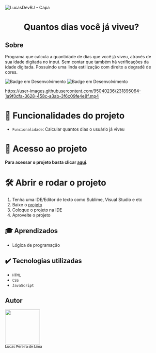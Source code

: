 ![LucasDevRJ - Capa](https://user-images.githubusercontent.com/95040236/147415952-3be56c26-f85d-4489-bb6b-e32128ac7ce3.png)

<h1 align="center"> Quantos dias você já viveu? </h1>

## Sobre

Programa que calcula a quantidade de dias que você já viveu, através de sua idade digitada no input. Sem contar que também há verificações da idade digitada. Possuindo uma linda estilização com direito a degradê de cores.

![Badge em Desenvolvimento](http://img.shields.io/static/v1?label=STATUS&message=%20Finalizado&color=GREEN&style=for-the-badge)
![Badge em Desenvolvimento](http://img.shields.io/static/v1?label=Desenvolvedor&message=%20LucasDevRJ&color=GREEN&style=for-the-badge)

https://user-images.githubusercontent.com/95040236/231895064-1a9f0dfa-3628-458c-a3ab-3f6c09fe4e8f.mp4

# :hammer: Funcionalidades do projeto

- `Funcionalidade`: Calcular quantos dias o usuário já viveu

# 📁 Acesso ao projeto

**Para acessar o projeto basta clicar <a href="https://quantos-dias-voce-viveu.vercel.app/">aqui</a>.**

# 🛠️ Abrir e rodar o projeto

1. Tenha uma IDE/Editor de texto como Sublime, Visual Studio e etc
2. Baixe o <a href="https://github.com/LucasDevRJ/quantos_dias_voce_viveu/archive/refs/heads/master.zip">projeto</a>
3. Coloque o projeto na IDE
4. Aproveite o projeto

## :mortar_board: Aprendizados 
- Lógica de programação

## ✔️ Tecnologias utilizadas

- ``HTML``
- ``CSS``
- ``JavaScript``

## Autor

[<img src="https://avatars.githubusercontent.com/u/95040236?v=4" width=115><br><sub>Lucas Pereira de Lima</sub>](https://github.com/LucasDevRJ)
